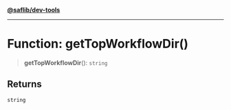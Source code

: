 [**@saflib/dev-tools**](../../../index.md)

---

# Function: getTopWorkflowDir()

> **getTopWorkflowDir**(): `string`

## Returns

`string`
